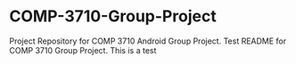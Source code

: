 # COMP-3710-Group-Project
Project Repository for COMP 3710 Android Group Project.
Test README for COMP 3710 Group Project.
This is a test
